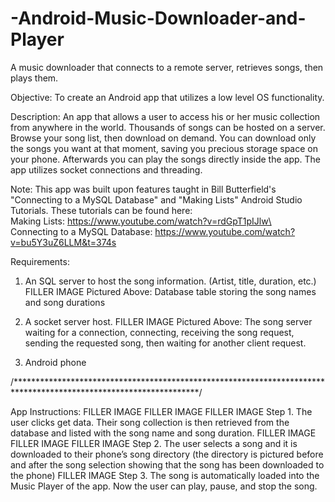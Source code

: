 # -Android-Music-Downloader-and-Player
A music downloader that connects to a remote server, retrieves songs, then plays them.

Objective: To create an Android app that utilizes a low level OS functionality.

Description:  An app that allows a user to access his or her music collection from anywhere in the world. Thousands of songs can be hosted on a server. Browse your song list, then download on demand. You can download only the songs you want at that moment, saving you precious storage space on your phone. Afterwards you can play the songs directly inside the app. The app utilizes socket connections and threading.

Note: This app was built upon features taught in Bill Butterfield's "Connecting to a MySQL Database" and "Making Lists" Android Studio Tutorials. These tutorials can be found here:<br/>
Making Lists: https://www.youtube.com/watch?v=rdGpT1pIJlw\ <br/>
Connecting to a MySQL Database: https://www.youtube.com/watch?v=bu5Y3uZ6LLM&t=374s

Requirements: 
  1. An SQL server to host the song information. (Artist, title, duration, etc.)
  FILLER IMAGE
  Pictured Above: Database table storing the song names and song durations 
  
  2. A socket server host.
  FILLER IMAGE
  Pictured Above: The song server waiting for a connection, connecting, receiving the song request, sending the requested song, then waiting for another client request. 
  
  3. Android phone
  
  /******************************************************************************************************************/
 
App Instructions:
FILLER IMAGE
FILLER IMAGE
FILLER IMAGE
Step 1. The user clicks get data. Their song collection is then retrieved from the database and listed with the song name and song duration. 
FILLER IMAGE
FILLER IMAGE
FILLER IMAGE
Step 2. The user selects a song and it is downloaded to their phone’s song directory (the directory is pictured before and after the song selection showing that the song has been downloaded to the phone) 
FILLER IMAGE
Step 3. The song is automatically loaded into the Music Player of the app. Now the user can play, pause, and stop the song.
